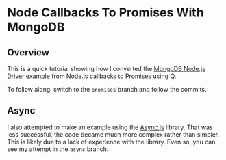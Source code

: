 # Node Callbacks To Promises With MongoDB

## Overview

This is a quick tutorial showing how I converted the [MongoDB Node.js Driver example](https://github.com/mongodb/node-mongodb-native) from Node.js callbacks to Promises using [Q](https://github.com/kriskowal/q).

To follow along, switch to the `promises` branch and follow the commits.

## Async

I also attempted to make an example using the [Async.js](https://github.com/caolan/async) library. That was less successful, the code became much more complex rather than simpler. This is likely due to a lack of experience with the library. Even so, you can see my attempt in the `async` branch.
